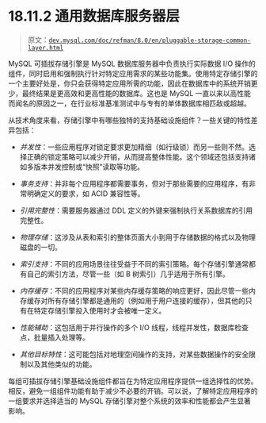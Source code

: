 # 18.11.2 通用数据库服务器层

> 原文：[`dev.mysql.com/doc/refman/8.0/en/pluggable-storage-common-layer.html`](https://dev.mysql.com/doc/refman/8.0/en/pluggable-storage-common-layer.html)

MySQL 可插拔存储引擎是 MySQL 数据库服务器中负责执行实际数据 I/O 操作的组件，同时启用和强制执行针对特定应用需求的某些功能集。使用特定存储引擎的一个主要好处是，你只会获得特定应用所需的功能，因此在数据库中的系统开销更少，最终结果是更高效和更高性能的数据库。这也是 MySQL 一直以来以高性能而闻名的原因之一，在行业标准基准测试中与专有的单体数据库相匹敌或超越。

从技术角度来看，存储引擎中有哪些独特的支持基础设施组件？一些关键的特性差异包括：

+   *并发性*：一些应用程序对锁定要求更加精细（如行级锁）而另一些则不然。选择正确的锁定策略可以减少开销，从而提高整体性能。这个领域还包括支持诸如多版本并发控制或“快照”读取等功能。

+   *事务支持*：并非每个应用程序都需要事务，但对于那些需要的应用程序，有非常明确定义的要求，如 ACID 兼容性等。

+   *引用完整性*：需要服务器通过 DDL 定义的外键来强制执行关系数据库的引用完整性。

+   *物理存储*：这涉及从表和索引的整体页面大小到用于存储数据的格式以及物理磁盘的一切。

+   *索引支持*：不同的应用场景往往受益于不同的索引策略。每个存储引擎通常都有自己的索引方法，尽管一些（如 B 树索引）几乎适用于所有引擎。

+   *内存缓存*：不同的应用程序对某些内存缓存策略的响应更好，因此尽管一些内存缓存对所有存储引擎都是通用的（例如用于用户连接的缓存），但其他的只有在特定存储引擎投入使用时才会被唯一定义。

+   *性能辅助*：这包括用于并行操作的多个 I/O 线程，线程并发性，数据库检查点，批量插入处理等。

+   *其他目标特性*：这可能包括对地理空间操作的支持，对某些数据操作的安全限制以及其他类似的功能。

每组可插拔存储引擎基础设施组件都旨在为特定应用程序提供一组选择性的优势。相反，避免一组组件功能有助于减少不必要的开销。可以说，了解特定应用程序的一组要求并选择适当的 MySQL 存储引擎对整个系统的效率和性能都会产生显著影响。
